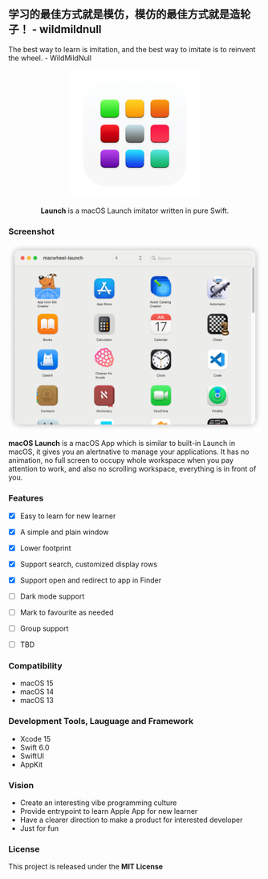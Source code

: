 ## 学习的最佳方式就是模仿，模仿的最佳方式就是造轮子！ - wildmildnull
The best way to learn is imitation, and the best way to imitate is to reinvent the wheel. - WildMildNull

<p align="center">
<img src="https://github.com/wildmildnull/simple-picture-host/blob/main/macwheel-launch-appIcon.png" alt="launch" title="luanch" width="256"/>
<p align="center"><b>Launch</b> is a macOS Launch imitator written in pure Swift.</p>
<p align="center">
</p>

### Screenshot
![图片描述](https://github.com/wildmildnull/simple-picture-host/blob/main/macwheel-launch.png)

**macOS Launch** is a macOS App which is similar to built-in Launch in macOS, it gives you an alertnative to manage your applications. It has no animation, no full screen to occupy whole workspace when you pay attention to work, and also no scrolling workspace, everything is in front of you.

### Features

- [x] Easy to learn for new learner
- [x] A simple and plain window
- [x] Lower footprint
- [x] Support search, customized display rows
- [x] Support open and redirect to app in Finder
- [ ] Dark mode support
- [ ] Mark to favourite as needed
- [ ] Group support
- [ ] TBD


### Compatibility

- macOS 15
- macOS 14
- macOS 13


### Development Tools, Lauguage and Framework
- Xcode 15
- Swift 6.0
- SwiftUI
- AppKit


### Vision
- Create an interesting vibe programming culture
- Provide entrypoint to learn Apple App for new learner
- Have a clearer direction to make a product for interested developer
- Just for fun

### License
This project is released under the **MIT License**
